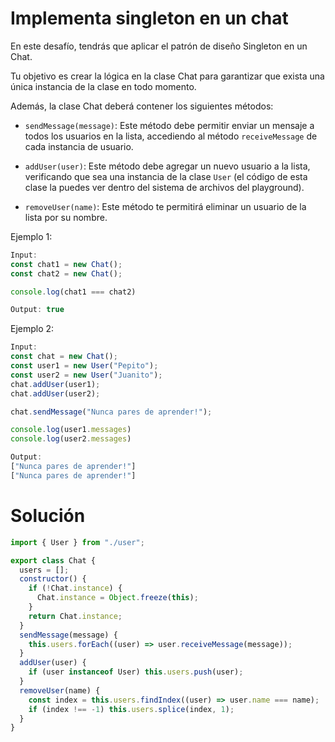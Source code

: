 # Implementa singleton en un chat

En este desafío, tendrás que aplicar el patrón de diseño Singleton en un Chat.

Tu objetivo es crear la lógica en la clase Chat para garantizar que exista una única instancia de la clase en todo momento.

Además, la clase Chat deberá contener los siguientes métodos:

- `sendMessage(message)`: Este método debe permitir enviar un mensaje a todos los usuarios en la lista, accediendo al método `receiveMessage` de cada instancia de usuario.

- `addUser(user)`: Este método debe agregar un nuevo usuario a la lista, verificando que sea una instancia de la clase `User` (el código de esta clase la puedes ver dentro del sistema de archivos del playground).

- `removeUser(name)`: Este método te permitirá eliminar un usuario de la lista por su nombre.

Ejemplo 1:

```javascript
Input:
const chat1 = new Chat();
const chat2 = new Chat();

console.log(chat1 === chat2)

Output: true
```

Ejemplo 2:

```javascript
Input:
const chat = new Chat();
const user1 = new User("Pepito");
const user2 = new User("Juanito");
chat.addUser(user1);
chat.addUser(user2);

chat.sendMessage("Nunca pares de aprender!");

console.log(user1.messages)
console.log(user2.messages)

Output:
["Nunca pares de aprender!"]
["Nunca pares de aprender!"]
```

# Solución

```javascript
import { User } from "./user";

export class Chat {
  users = [];
  constructor() {
    if (!Chat.instance) {
      Chat.instance = Object.freeze(this);
    }
    return Chat.instance;
  }
  sendMessage(message) {
    this.users.forEach((user) => user.receiveMessage(message));
  }
  addUser(user) {
    if (user instanceof User) this.users.push(user);
  }
  removeUser(name) {
    const index = this.users.findIndex((user) => user.name === name);
    if (index !== -1) this.users.splice(index, 1);
  }
}
```
